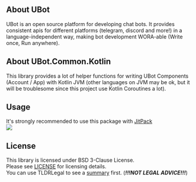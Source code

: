 ## About UBot
UBot is an open source platform for developing chat bots. It provides consistent apis for different platforms (telegram, discord and more!) in a language-independent way, making bot development WORA-able (Write once, Run anywhere).

## About UBot.Common.Kotlin
This library provides a lot of helper functions for writing UBot Components (Account / App) with Kotlin JVM (other languages on JVM may be ok, but it will be troublesome since this project use Kotlin Coroutines a lot). 

## Usage
It's strongly recommended to use this package with [JitPack](https://jitpack.io/)  
[![](https://jitpack.io/v/UBotPlatform/Ubot.Common.Kotlin.svg)](https://jitpack.io/#UBotPlatform/Ubot.Common.Kotlin)  

## License
This library is licensed under BSD 3-Clause License.  
Please see [LICENSE](LICENSE.md) for licensing details.  
You can use TLDRLegal to see a [summary](https://www.tldrlegal.com/l/bsd3) first. (***!!!NOT LEGAL ADVICE!!!***)